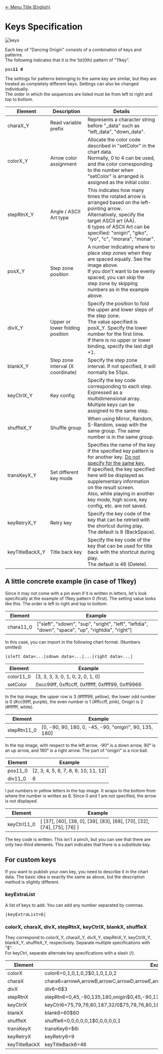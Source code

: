 [<- Menu Title (English)](Sidebar-En.html)
# Keys Specification
![keys](http://cw7.sakura.ne.jp/danoni/wiki/keys1.png)

Each key of "Dancing Onigiri" consists of a combination of keys and patterns.  
The following indicates that it is the 1st(0th) pattern of "11key".  
<pre>
pos<b>11</b>_<b>0</b>
</pre>

The settings for patterns belonging to the same key are similar, but they are treated as completely different keys.   Settings can also be changed individually.  
The order in which the sequences are listed must be from left to right and top to bottom.  

|Element|Description|Details|
|----|----|----|
|charaX_Y|Read variable prefix|Represents a character string before "_data" such as "left_data", "down_data".|
|colorX_Y|Arrow color assignment|Allocate the color code described in "setColor" in the chart data. <br>Normally, 0 to 4 can be used, and the color corresponding to the number when "setColor" is arranged is assigned as the initial color.|
|stepRtnX_Y|Angle / ASCII Art type|This indicates how many times the rotated arrow is arranged based on the left-pointing arrow. <br> Alternatively, specify the target ASCII art (AA). <br>6 types of ASCII Art can be specified: "onigiri", "giko", "iyo", "c", "morara", "monar".|
|posX_Y|Step zone position|A number indicating where to place step zones when they are spaced equally. See the image above. <br> If you don't want to be evenly spaced, you can skip the step zone by skipping numbers as in the example above.|
|divX_Y|Upper or lower folding position|Specify the position to fold the upper and lower steps of the step zone. <br> The value specified is posX_Y. Specify the lower number for the first time. <br> If there is no upper or lower binding, specify the last digit +1.|
|blankX_Y|Step zone interval (X coordinate)|Specify the step zone interval. If not specified, it will normally be 55px.|
|keyCtrlX_Y|Key config|Specify the key code corresponding to each step. Expressed as a multidimensional array. Multiple keys can be assigned to the same step.|
|shuffleX_Y|Shuffle group|When using Mirror, Random, S-Random, swap with the same group. The same number is in the same group.|
|transKeyX_Y|Set different key mode|Specifies the name of the key if the specified key pattern is for another key. <u>Do not specify for the same key. </u><br>If specified, the key specified here will be displayed as supplementary information on the result screen. <br> Also, while playing in another key mode, high score, key config, etc. are not saved.|
|keyRetryX_Y|Retry key|Specify the key code of the key that can be retried with the shortcut during play. <br>The default is 8 (BackSpace).|
|keyTitleBackX_Y|Title back key|Specify the key code of the key that can be used for title back with the shortcut during play. <br> The default is 46 (Delete).|

## A little concrete example (in case of 11key) 

Since it may not come with a pin even if it is written in letters, let's look specifically at the example of 11key pattern 0 (first).
The setting value looks like this. The order is left to right and top to bottom.  
  
|Element|Example|
|----|----|
|chara11_0|["sleft", "sdown", "sup", "sright", "left", "leftdia", "down", "space", "up", "rightdia", "right"]|

In this case, you can import in the following chart format. (Numbers omitted) 
<pre>
|sleft_data=...|sdown_data=...|...|right_data=...|
</pre>

|Element|Example|
|----|----|
|color11_0|[3, 3, 3, 3, 0, 1, 0, 2, 0, 1, 0]|
|setColor|0xcc99ff, 0xffccff, 0xffffff, 0xffff99, 0xff9966|

In the top image, the upper row is 3 (#ffff99, yellow), the lower odd number is 0 (#cc99ff, purple), the even number is 1 (#ffccff, pink), Onigiri is 2 (#ffffff, white).  


|Element|Example|
|----|----|
|stepRtn11_0|[0, -90, 90, 180, 0, -45, -90, "onigiri", 90, 135, 180]|

In the top image, with respect to the left arrow, -90° is a down arrow, 90° is an up arrow, and 180° is a right arrow.
The part of "onigiri" is a rice ball. 

|Element|Example|
|----|----|
|pos11_0|[2, 3, 4, 5, 6, 7, 8, 9, 10, 11, 12]|
|div11_0|6|

I put numbers in yellow letters in the top image.
It wraps to the bottom from where the number is written as 6.
Since 0 and 1 are not specified, the arrow is not displayed.

|Element|Example|
|----|----|
|keyCtrl11_0|[ [37], [40], [38, 0], [39], [83], [68], [70], [32], [74], [75], [76] ]|

The key code is written.
This isn't a pinch, but you can see that there are only two-third elements.
This part indicates that there is a substitute key.


## For custom keys  

If you want to publish your own key, you need to describe it in the chart data.
The basic idea is exactly the same as above, but the description method is slightly different.

### keyExtraList
A list of keys to add. You can add any number separated by commas.  
<pre>
|keyExtraList=6|
</pre>

### colorX, charaX, divX, stepRtnX, keyCtrlX, blankX, shuffleX
They correspond to colorX_Y, charaX_Y, divX_Y, stepRtnX_Y, keyCtrlX_Y, blankX_Y, shuffleX_Y, respectively. Separate multiple specifications with "$".  
For keyCtrl, separate alternate key specifications with a slash (/).    

|Element|Example|
|----|----|
|colorX|color6=0,1,0,1,0,2$0,1,0,1,0,2|
|charaX|chara6=arrowA,arrowB,arrowC,arrowD,arrowE,arrowF$arrowA,arrowB,arrowC,arrowD,arrowE,arrowF|
|divX|div6=6$3|
|stepRtnX|stepRtn6=0,45,-90,135,180,onigiri$0,45,-90,135,180,onigiri|
|keyCtrlX|keyCtrl6=75,79,76,80,187,32/0$75,79,76,80,187,32/0|
|blankX|blank6=60$60|
|shuffleX|shuffle6=0,0,0,0,0,1$0,0,0,0,0,1|
|transKeyX|transKey6=$6i|
|keyRetryX|keyRetry6=9|
|keyTitleBackX|keyTitleBack6=46|